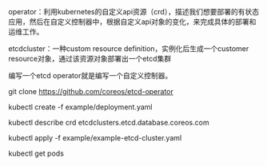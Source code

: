 operator：利用kubernetes的自定义api资源（crd），描述我们想要部署的有状态应用，然后在自定义控制器中，根据自定义api对象的变化，来完成具体的部署和运维工作。

etcdcluster：一种custom resource definition，实例化后生成一个customer resource对象，通过该资源对象部署出一个etcd集群

编写一个etcd operator就是编写一个自定义控制器。


git clone https://github.com/coreos/etcd-operator

kubectl create -f example/deployment.yaml

kubectl describe crd  etcdclusters.etcd.database.coreos.com

kubectl apply -f example/example-etcd-cluster.yaml

kubectl get pods
